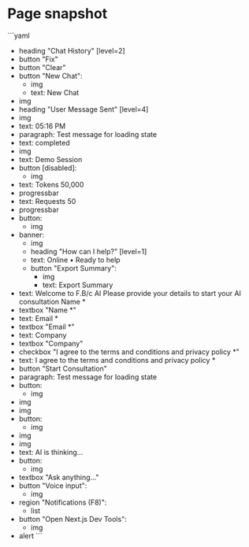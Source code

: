 # Page snapshot

\`\`\`yaml
- heading "Chat History" [level=2]
- button "Fix"
- button "Clear"
- button "New Chat":
  - img
  - text: New Chat
- img
- heading "User Message Sent" [level=4]
- img
- text: 05:16 PM
- paragraph: Test message for loading state
- text: completed
- img
- text: Demo Session
- button [disabled]:
  - img
- text: Tokens 50,000
- progressbar
- text: Requests 50
- progressbar
- button:
  - img
- banner:
  - img
  - heading "How can I help?" [level=1]
  - text: Online • Ready to help
  - button "Export Summary":
    - img
    - text: Export Summary
- text: Welcome to F.B/c AI Please provide your details to start your AI consultation Name *
- textbox "Name *"
- text: Email *
- textbox "Email *"
- text: Company
- textbox "Company"
- checkbox "I agree to the terms and conditions and privacy policy *"
- text: I agree to the terms and conditions and privacy policy *
- button "Start Consultation"
- paragraph: Test message for loading state
- button:
  - img
- img
- img
- button:
  - img
- img
- img
- text: AI is thinking...
- button:
  - img
- textbox "Ask anything..."
- button "Voice input":
  - img
- region "Notifications (F8)":
  - list
- button "Open Next.js Dev Tools":
  - img
- alert
\`\`\`
